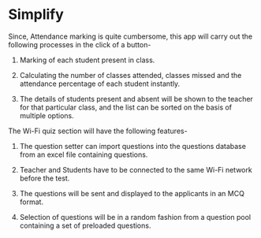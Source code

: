 # Simplify


Since, Attendance marking is quite cumbersome, this app will carry out the following processes in the click of a button- 

1. Marking of each student present in class. 

2. Calculating the number of classes attended, classes missed and the attendance percentage of each student instantly. 

3. The details of students present and absent will be shown to the teacher for that particular class, and the list can be sorted on the basis of multiple options. 


The Wi-Fi quiz section will have the following features- 

1. The question setter can import questions into the questions database from an excel file containing questions. 

2. Teacher and Students have to be connected to the same Wi-Fi network before the test. 

3. The questions will be sent and displayed to the applicants in an MCQ format. 

4. Selection of questions will be in a random fashion from a question pool containing a set of preloaded questions. 

